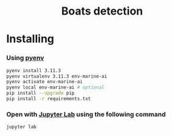 <h1 align="center"> Boats detection </h1>

# Installing

### Using [pyenv](https://github.com/pyenv/pyenv-installer)


```bash
pyenv install 3.11.3
pyenv virtualenv 3.11.3 env-marine-ai
pyenv activate env-marine-ai
pyenv local env-marine-ai # optional
pip install --upgrade pip
pip install -r requirements.txt
```

### Open with [Jupyter Lab](https://jupyter.org/install) using the following command
```
jupyter lab
```

